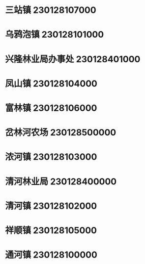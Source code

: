 # 三站镇 230128107000
# 乌鸦泡镇 230128101000
# 兴隆林业局办事处 230128401000
# 凤山镇 230128104000
# 富林镇 230128106000
# 岔林河农场 230128500000
# 浓河镇 230128103000
# 清河林业局 230128400000
# 清河镇 230128102000
# 祥顺镇 230128105000
# 通河镇 230128100000
